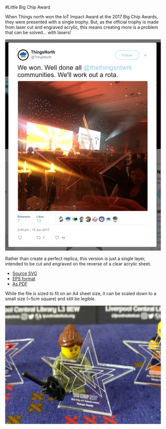 #Little Big Chip Award

When Things north won the IoT Impact Award at the 2017 Big Chip Awards, 
they were presented with a single trophy. But, as the official trophy is 
made from laser cut and engraved acrylic, this means creating more is 
a problem that can be solved… with lasers!

![](images/blurry_tweet.png)

Rather than create a perfect replica, this version is just a single 
layer, intended to be cut and engraved on the reverse of a clear 
acrylic sheet. 

 * [Source SVG](mini_award.svg)
 * [EPS format](mini_award.eps)
 * [As PDF](mini_award.dxf)

While the file is sized to fit on an A4 sheet size, it can be scaled 
down to a small size (~5cm square) and still be legible.

![](images/micro_award.jpg)
